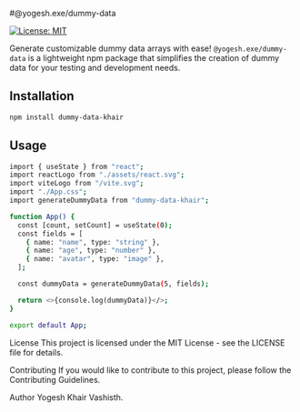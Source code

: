 #@yogesh.exe/dummy-data

[![License: MIT](https://img.shields.io/badge/License-MIT-yellow.svg)](https://opensource.org/licenses/MIT)

Generate customizable dummy data arrays with ease! `@yogesh.exe/dummy-data` is a lightweight npm package that simplifies the creation of dummy data for your testing and development needs.

## Installation

```bash
npm install dummy-data-khair
```

## Usage

```bash
import { useState } from "react";
import reactLogo from "./assets/react.svg";
import viteLogo from "/vite.svg";
import "./App.css";
import generateDummyData from "dummy-data-khair";

function App() {
  const [count, setCount] = useState(0);
  const fields = [
    { name: "name", type: "string" },
    { name: "age", type: "number" },
    { name: "avatar", type: "image" },
  ];

  const dummyData = generateDummyData(5, fields);

  return <>{console.log(dummyData)}</>;
}

export default App;

```

License
This project is licensed under the MIT License - see the LICENSE file for details.

Contributing
If you would like to contribute to this project, please follow the Contributing Guidelines.

Author
Yogesh Khair Vashisth.
